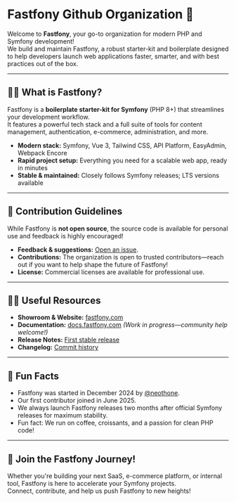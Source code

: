 # Fastfony Github Organization 🚀

Welcome to **Fastfony**, your go-to organization for modern PHP and Symfony development!  
We build and maintain Fastfony, a robust starter-kit and boilerplate designed to help developers launch web applications faster, smarter, and with best practices out of the box.

---

## 🙋‍♀️ What is Fastfony?

Fastfony is a **boilerplate starter-kit for Symfony** (PHP 8+) that streamlines your development workflow.  
It features a powerful tech stack and a full suite of tools for content management, authentication, e-commerce, administration, and more.

- **Modern stack:** Symfony, Vue 3, Tailwind CSS, API Platform, EasyAdmin, Webpack Encore
- **Rapid project setup:** Everything you need for a scalable web app, ready in minutes
- **Stable & maintained:** Closely follows Symfony releases; LTS versions available

---

## 🌈 Contribution Guidelines

While Fastfony is **not open source**, the source code is available for personal use and feedback is highly encouraged!
- **Feedback & suggestions:** [Open an issue](https://github.com/fastfony/fastfony/issues).
- **Contributions:** The organization is open to trusted contributors—reach out if you want to help shape the future of Fastfony!
- **License:** Commercial licenses are available for professional use.

---

## 👩‍💻 Useful Resources

- **Showroom & Website:** [fastfony.com](https://fastfony.com/?source=github-org-readme)
- **Documentation:** [docs.fastfony.com](https://docs.fastfony.com) _(Work in progress—community help welcome!)_
- **Release Notes:** [First stable release](https://github.com/fastfony/fastfony/releases/tag/v0.3.1)
- **Changelog:** [Commit history](https://github.com/fastfony/fastfony/commits/0.3/)

---

## 🍿 Fun Facts

- Fastfony was started in December 2024 by [@neothone](https://github.com/neothone).
- Our first contributor joined in June 2025.
- We always launch Fastfony releases two months after official Symfony releases for maximum stability.
- Fun fact: We run on coffee, croissants, and a passion for clean PHP code!

---

## 🧙 Join the Fastfony Journey!

Whether you're building your next SaaS, e-commerce platform, or internal tool, Fastfony is here to accelerate your Symfony projects.  
Connect, contribute, and help us push Fastfony to new heights!
